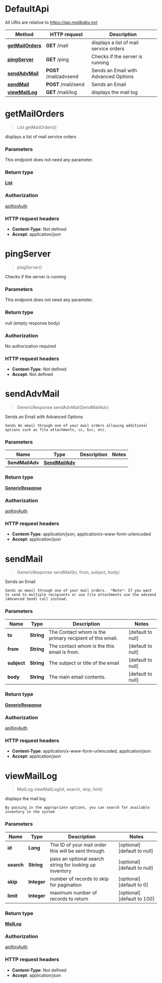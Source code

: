 # DefaultApi

All URIs are relative to *https://api.mailbaby.net*

| Method | HTTP request | Description |
|------------- | ------------- | -------------|
| [**getMailOrders**](DefaultApi.md#getMailOrders) | **GET** /mail | displays a list of mail service orders |
| [**pingServer**](DefaultApi.md#pingServer) | **GET** /ping | Checks if the server is running |
| [**sendAdvMail**](DefaultApi.md#sendAdvMail) | **POST** /mail/advsend | Sends an Email with Advanced Options |
| [**sendMail**](DefaultApi.md#sendMail) | **POST** /mail/send | Sends an Email |
| [**viewMailLog**](DefaultApi.md#viewMailLog) | **GET** /mail/log | displays the mail log |


<a name="getMailOrders"></a>
# **getMailOrders**
> List getMailOrders()

displays a list of mail service orders

### Parameters
This endpoint does not need any parameter.

### Return type

[**List**](../Models/getMailOrders_200_response_inner.md)

### Authorization

[apiKeyAuth](../README.md#apiKeyAuth)

### HTTP request headers

- **Content-Type**: Not defined
- **Accept**: application/json

<a name="pingServer"></a>
# **pingServer**
> pingServer()

Checks if the server is running

### Parameters
This endpoint does not need any parameter.

### Return type

null (empty response body)

### Authorization

No authorization required

### HTTP request headers

- **Content-Type**: Not defined
- **Accept**: Not defined

<a name="sendAdvMail"></a>
# **sendAdvMail**
> GenericResponse sendAdvMail(SendMailAdv)

Sends an Email with Advanced Options

    Sends An email through one of your mail orders allowing additional options such as file attachments, cc, bcc, etc.

### Parameters

|Name | Type | Description  | Notes |
|------------- | ------------- | ------------- | -------------|
| **SendMailAdv** | [**SendMailAdv**](../Models/SendMailAdv.md)|  | |

### Return type

[**GenericResponse**](../Models/GenericResponse.md)

### Authorization

[apiKeyAuth](../README.md#apiKeyAuth)

### HTTP request headers

- **Content-Type**: application/json, application/x-www-form-urlencoded
- **Accept**: application/json

<a name="sendMail"></a>
# **sendMail**
> GenericResponse sendMail(to, from, subject, body)

Sends an Email

    Sends an email through one of your mail orders.  *Note*: If you want to send to multiple recipients or use file attachments use the advsend (Advanced Send) call instead. 

### Parameters

|Name | Type | Description  | Notes |
|------------- | ------------- | ------------- | -------------|
| **to** | **String**| The Contact whom is the primary recipient of this email. | [default to null] |
| **from** | **String**| The contact whom is the this email is from. | [default to null] |
| **subject** | **String**| The subject or title of the email | [default to null] |
| **body** | **String**| The main email contents. | [default to null] |

### Return type

[**GenericResponse**](../Models/GenericResponse.md)

### Authorization

[apiKeyAuth](../README.md#apiKeyAuth)

### HTTP request headers

- **Content-Type**: application/x-www-form-urlencoded, application/json
- **Accept**: application/json

<a name="viewMailLog"></a>
# **viewMailLog**
> MailLog viewMailLog(id, search, skip, limit)

displays the mail log

    By passing in the appropriate options, you can search for available inventory in the system 

### Parameters

|Name | Type | Description  | Notes |
|------------- | ------------- | ------------- | -------------|
| **id** | **Long**| The ID of your mail order this will be sent through. | [optional] [default to null] |
| **search** | **String**| pass an optional search string for looking up inventory | [optional] [default to null] |
| **skip** | **Integer**| number of records to skip for pagination | [optional] [default to 0] |
| **limit** | **Integer**| maximum number of records to return | [optional] [default to 100] |

### Return type

[**MailLog**](../Models/MailLog.md)

### Authorization

[apiKeyAuth](../README.md#apiKeyAuth)

### HTTP request headers

- **Content-Type**: Not defined
- **Accept**: application/json

